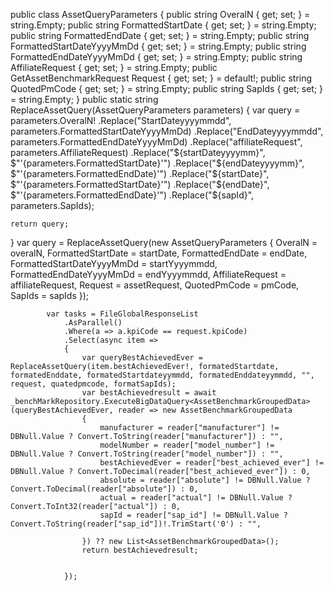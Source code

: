 public class AssetQueryParameters
{
    public string OveralN { get; set; } = string.Empty;
    public string FormattedStartDate { get; set; } = string.Empty;
    public string FormattedEndDate { get; set; } = string.Empty;
    public string FormattedStartDateYyyyMmDd { get; set; } = string.Empty;
    public string FormattedEndDateYyyyMmDd { get; set; } = string.Empty;
    public string AffiliateRequest { get; set; } = string.Empty;
    public GetAssetBenchmarkRequest Request { get; set; } = default!;
    public string QuotedPmCode { get; set; } = string.Empty;
    public string SapIds { get; set; } = string.Empty;
}
public static string ReplaceAssetQuery(AssetQueryParameters parameters)
{
    var query = parameters.OveralN!
        .Replace("StartDateyyyymmdd", parameters.FormattedStartDateYyyyMmDd)
        .Replace("EndDateyyyymmdd", parameters.FormattedEndDateYyyyMmDd)
        .Replace("affiliateRequest", parameters.AffiliateRequest)
        .Replace("${startDateyyyymm}", $"'{parameters.FormattedStartDate}'")
        .Replace("${endDateyyyymm}", $"'{parameters.FormattedEndDate}'")
        .Replace("${startDate}", $"'{parameters.FormattedStartDate}'")
        .Replace("${endDate}", $"'{parameters.FormattedEndDate}'")
        .Replace("${sapId}", parameters.SapIds);

    return query;
}
var query = ReplaceAssetQuery(new AssetQueryParameters
{
    OveralN = overalN,
    FormattedStartDate = startDate,
    FormattedEndDate = endDate,
    FormattedStartDateYyyyMmDd = startYyyymmdd,
    FormattedEndDateYyyyMmDd = endYyyymmdd,
    AffiliateRequest = affiliateRequest,
    Request = assetRequest,
    QuotedPmCode = pmCode,
    SapIds = sapIds
});


            var tasks = FileGlobalResponseList
                .AsParallel()
                .Where(a => a.kpiCode == request.kpiCode)
                .Select(async item =>
                {
                    var queryBestAchievedEver = ReplaceAssetQuery(item.bestAchievedEver!, formatedStartdate, formatedEnddate, formatedStartdateyymmdd, formatedEnddateyymmdd, "", request, quatedpmcode, formatSapIds);
                    var bestAchievedresult = await _benchMarkRepository.ExecuteBigDataQuery<AssetBenchmarkGroupedData>(queryBestAchievedEver, reader => new AssetBenchmarkGroupedData
                    {
                        manufacturer = reader["manufacturer"] != DBNull.Value ? Convert.ToString(reader["manufacturer"]) : "",
                        modelNumber = reader["model_number"] != DBNull.Value ? Convert.ToString(reader["model_number"]) : "",
                        bestAchievedEver = reader["best_achieved_ever"] != DBNull.Value ? Convert.ToDecimal(reader["best_achieved_ever"]) : 0,
                        absolute = reader["absolute"] != DBNull.Value ? Convert.ToDecimal(reader["absolute"]) : 0,
                        actual = reader["actual"] != DBNull.Value ? Convert.ToInt32(reader["actual"]) : 0,
                        sapId = reader["sap_id"] != DBNull.Value ? Convert.ToString(reader["sap_id"])!.TrimStart('0') : "",

                    }) ?? new List<AssetBenchmarkGroupedData>();
                    return bestAchievedresult;


                });
